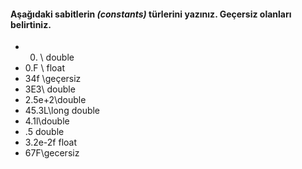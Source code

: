 #### Aşağıdaki sabitlerin _(constants)_ türlerini yazınız. Geçersiz olanları belirtiniz.

* 0. \\ double
* 0.F \\ float
* 34f \\geçersiz
* 3E3\\ double
* 2.5e+2\\double
* 45.3L\\long double
* 4.1l\double
* .5 double
* 3.2e-2f float
* 67F\\gecersiz
